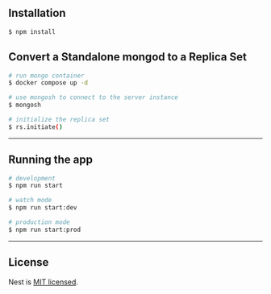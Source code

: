 ## Installation

```bash
$ npm install
```

## Convert a Standalone mongod to a Replica Set

```bash
# run mongo container
$ docker compose up -d

# use mongosh to connect to the server instance
$ mongosh

# initialize the replica set
$ rs.initiate()
```

---

## Running the app

```bash
# development
$ npm run start

# watch mode
$ npm run start:dev

# production mode
$ npm run start:prod
```

---

## License

Nest is [MIT licensed](LICENSE).
